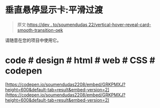 # 垂直悬停显示卡:平滑过渡

> 原文:[https://dev . to/soumendudas 22/vertical-hover-reveal-card-smooth-transition-oek](https://dev.to/soumendudas22/vertical-hover-reveal-card-smooth-transition-oek)

请随意在您的项目中使用它。

# code # design # html # web # CSS # codepen

[https://codepen.io/soumendudas2208/embed/GRKPMXJ?height=600&default-tab=result&embed-version=2](https://codepen.io/soumendudas2208/embed/GRKPMXJ?height=600&default-tab=result&embed-version=2)